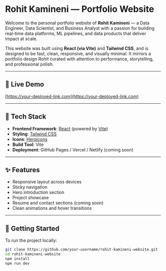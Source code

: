 # Rohit Kamineni — Portfolio Website

Welcome to the personal portfolio website of **Rohit Kamineni** — a Data Engineer, Data Scientist, and Business Analyst with a passion for building real-time data platforms, ML pipelines, and data products that deliver impact at scale.

This website was built using **React (via Vite)** and **Tailwind CSS**, and is designed to be fast, clean, responsive, and visually minimal. It mirrors a portfolio design Rohit curated with attention to performance, storytelling, and professional polish.

---

## 🔗 Live Demo

[https://your-deployed-link.com](https://your-deployed-link.com) <!-- Replace with actual link once deployed -->

---

## 🧱 Tech Stack

- **Frontend Framework**: [React](https://reactjs.org/) (powered by [Vite](https://vitejs.dev/))
- **Styling**: [Tailwind CSS](https://tailwindcss.com/)
- **Icons**: [Heroicons](https://heroicons.com/)
- **Build Tool**: Vite
- **Deployment**: GitHub Pages / Vercel / Netlify (coming soon)

---

## ✨ Features

- Responsive layout across devices
- Sticky navigation
- Hero introduction section
- Project showcase
- Resume and contact sections (coming soon)
- Clean animations and hover transitions

---

## 🚀 Getting Started

To run the project locally:

```bash
git clone https://github.com/your-username/rohit-kamineni-website.git
cd rohit-kamineni-website
npm install
npm run dev
